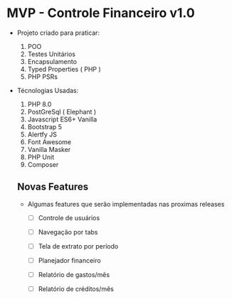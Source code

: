 # MVP - Controle Financeiro v1.0

* Projeto criado para praticar:

  1. POO
  1. Testes Unitários
  1. Encapsulamento
  1. Typed Properties ( PHP )
  1. PHP PSRs
  
* Técnologias Usadas:

  1. PHP 8.0
  1. PostGreSql ( Elephant )
  1. Javascript ES6+ Vanilla
  1. Bootstrap 5
  1. Alertfy JS
  1. Font Awesome
  1. Vanilla Masker
  1. PHP Unit
  1. Composer
  
  ## Novas Features
  
  * Algumas features que serão implementadas nas proximas releases
  
    - [ ] Controle de usuários
    - [ ] Navegação por tabs
    - [ ] Tela de extrato por período    
    - [ ] Planejador financeiro
    - [ ] Relatório de gastos/mês
    - [ ] Relatório de créditos/mês
    
  
  
